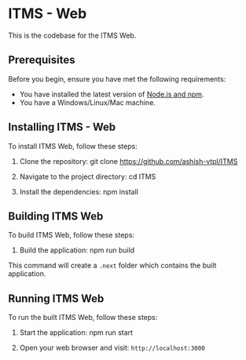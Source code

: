 # ITMS - Web
This is the codebase for the ITMS Web.


## Prerequisites

Before you begin, ensure you have met the following requirements:

- You have installed the latest version of [Node.js and npm](https://nodejs.org/en/download/).
- You have a Windows/Linux/Mac machine.

## Installing ITMS - Web

To install ITMS Web, follow these steps:

1. Clone the repository:
    git clone https://github.com/ashish-vtpl/ITMS

2. Navigate to the project directory:
    cd ITMS

3. Install the dependencies:
    npm install

## Building ITMS Web

To build ITMS Web, follow these steps:

1. Build the application:
    npm run build

This command will create a `.next` folder which contains the built application.

## Running ITMS Web

To run the built ITMS Web, follow these steps:

1. Start the application:
    npm run start

2. Open your web browser and visit: `http://localhost:3000`